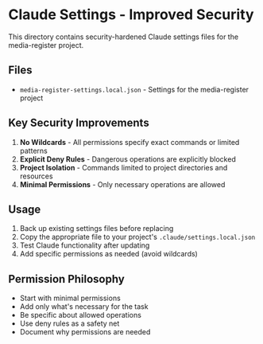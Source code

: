 # Claude Settings - Improved Security

This directory contains security-hardened Claude settings files for the media-register project.

## Files

- `media-register-settings.local.json` - Settings for the media-register project

## Key Security Improvements

1. **No Wildcards** - All permissions specify exact commands or limited patterns
2. **Explicit Deny Rules** - Dangerous operations are explicitly blocked
3. **Project Isolation** - Commands limited to project directories and resources
4. **Minimal Permissions** - Only necessary operations are allowed

## Usage

1. Back up existing settings files before replacing
2. Copy the appropriate file to your project's `.claude/settings.local.json`
3. Test Claude functionality after updating
4. Add specific permissions as needed (avoid wildcards)

## Permission Philosophy

- Start with minimal permissions
- Add only what's necessary for the task
- Be specific about allowed operations
- Use deny rules as a safety net
- Document why permissions are needed
